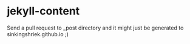 jekyll-content
==============

Send a pull request to _post directory and it might just be generated to sinkingshriek.github.io ;)
